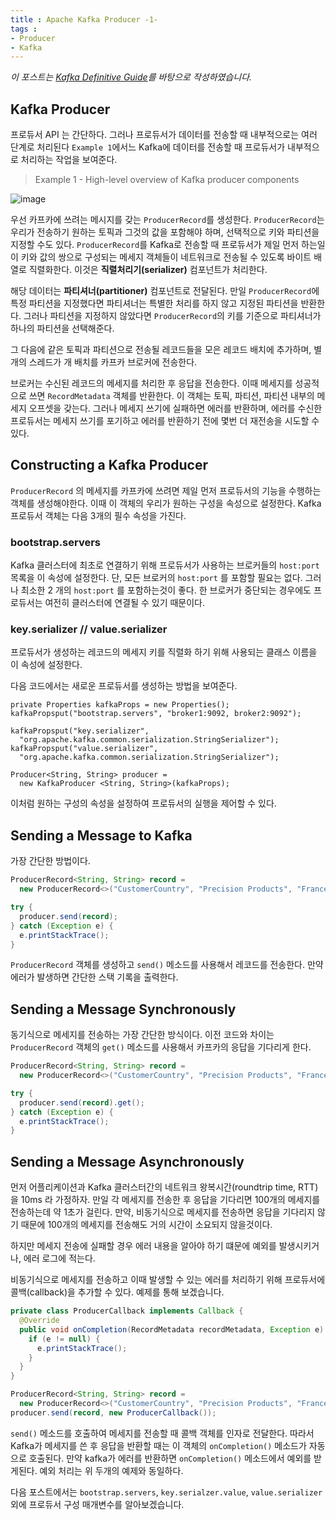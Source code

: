 ```yaml
---
title : Apache Kafka Producer -1-
tags :
- Producer
- Kafka
---
```


*이 포스트는 [Kafka Definitive Guide](https://github.com/Avkash/mldl/blob/master/pages/docs/books/confluent-kafka-definitive-guide-complete.pdf)를 바탕으로 작성하였습니다.*

## Kafka Producer

프로듀서 API 는 간단하다. 그러나 프로듀서가 데이터를 전송할 때 내부적으로는 여러 단계로 처리된다 `Example 1`에서느 Kafka에 데이터를 전송할 때 프로듀서가 내부적으로 처리하는 작업을 보여준다.

> Example 1 - High-level overview of Kafka producer components

![image](https://user-images.githubusercontent.com/44635266/70225511-81e2a600-1792-11ea-8171-dfb658e1a6cb.png)

우선 카프카에 쓰려는 메시지를 갖는 `ProducerRecord`를 생성한다. `ProducerRecord`는 우리가 전송하기 원하는 토픽과 그것의 값을 포함해야 하며, 선택적으로 키와 파티션을 지정할 수도 있다. `ProducerRecord`를 Kafka로 전송할 때 프로듀서가 제일 먼저 하는일이 키와 값의 쌍으로 구성되는 메세지 객체들이 네트워크로 전송될 수 있도록 바이트 배열로 직렬화한다. 이것은 **직렬처리기(serializer)** 컴포넌트가 처리한다.

해당 데이터는 **파티셔너(partitioner)** 컴포넌트로 전달된다. 만일 `ProducerRecord`에 특정 파티션을 지정했다면 파티셔너는 특별한 처리를 하지 않고 지정된 파티션을 반환한다. 그러나 파티션을 지정하지 않았다면 `ProducerRecord`의 키를 기준으로 파티셔너가 하나의 파티션을 선택해준다.

그 다음에 같은 토픽과 파티션으로 전송될 레코드들을 모은 레코드 배치에 추가하며, 별개의 스레드가 개 배치를 카프카 브로커에 전송한다.

브로커는 수신된 레코드의 메세지를 처리한 후 응답을 전송한다. 이때 메세지를 성공적으로 쓰면 `RecordMetadata` 객체를 반환한다. 이 객체는 토픽, 파티션, 파티션 내부의 메세지 오프셋을 갖는다. 그러나 메세지 쓰기에 실패하면 에러를 반환하며, 에러를 수신한 프로듀서는 메세지 쓰기를 포기하고 에러를 반환하기 전에 몇번 더 재전송을 시도할 수 있다.

## Constructing a Kafka Producer

`ProducerRecord` 의 메세지를 카프카에 쓰려면 제일 먼저 프로듀서의 기능을 수행하는 객체를 생성해야한다. 이때 이 객체의 우리가 원하는 구성을 속성으로 설정한다. Kafka 프로듀서 객체는 다음 3개의 필수 속성을 가진다.

### bootstrap.servers

Kafka 클러스터에 최초로 연결하기 위해 프로듀서가 사용하는 브로커들의 `host:port` 목록을 이 속성에 설정한다. 단, 모든 브로커의 `host:port` 를 포함할 필요는 없다. 그러나 최소한 2 개의 `host:port` 를 포함하는것이 좋다. 한 브로커가 중단되는 경우에도 프로듀서는 여전히 클러스터에 연결될 수 있기 때문이다.

### key.serializer // value.serializer

프로듀서가 생성하는 레코드의 메세지 키를 직렬화 하기 위해 사용되는 클래스 이름을 이 속성에 설정한다.

다음 코드에서는 새로운 프로듀서를 생성하는 방법을 보여준다.

```shell
private Properties kafkaProps = new Properties();
kafkaPropsput("bootstrap.servers", "broker1:9092, broker2:9092");

kafkaPropsput("key.serializer", 
  "org.apache.kafka.common.serialization.StringSerializer");
kafkaPropsput("value.serializer", 
  "org.apache.kafka.common.serialization.StringSerializer");

Producer<String, String> producer = 
  new KafkaProducer <String, String>(kafkaProps);
```

이처럼 원하는 구성의 속성을 설정하여 프로듀서의 실행을 제어할 수 있다.

## Sending a Message to Kafka

가장 간단한 방법이다.

```java
ProducerRecord<String, String> record = 
  new ProducerRecord<>("CustomerCountry", "Precision Products", "France");

try {
  producer.send(record);
} catch (Exception e) {
  e.printStackTrace();
}
```

`ProducerRecord` 객체를 생성하고 `send()` 메소드를 사용해서 레코드를 전송한다. 만약 에러가 발생하면 간단한 스택 기록을 출력한다.

## Sending a Message Synchronously

동기식으로 메세지를 전송하는 가장 간단한 방식이다. 이전 코드와 차이는 `ProducerRecord` 객체의 `get()` 메소드를 사용해서 카프카의 응답을 기다리게 한다.

```java
ProducerRecord<String, String> record = 
  new ProducerRecord<>("CustomerCountry", "Precision Products", "France");

try {
  producer.send(record).get();
} catch (Exception e) {
  e.printStackTrace();
}
```

## Sending a Message Asynchronously

먼저 어플리케이션과 Kafka 클러스터간의 네트워크 왕복시간(roundtrip time, RTT)을 10ms 라 가정하자. 만일 각 메세지를 전송한 후 응답을 기다리면 100개의 메세지를 전송하는데 약 1초가 걸린다. 만약, 비동기식으로 메세지를 전송하면 응답을 기다리지 않기 때문에 100개의 메세지를 전송해도 거의 시간이 소요되지 않을것이다.

하지만 메세지 전송에 실패할 경우 에러 내용을 알아야 하기 떄문에 예외를 발생시키거나, 에러 로그에 적는다.

비동기식으로 메세지를 전송하고 이때 발생할 수 있는 에러를 처리하기 위해 프로듀서에 콜백(callback)을 추가할 수 있다. 예제를 통해 보겠습니다.

```java
private class ProducerCallback implements Callback {
  @Override
  public void onCompletion(RecordMetadata recordMetadata, Exception e) {
    if (e != null) {
      e.printStackTrace();
    }
  }
}

ProducerRecord<String, String> record =
  new ProducerRecord<>("CustomerCountry", "Precision Products", "France");
producer.send(record, new ProducerCallback());
```

`send()` 메소드를 호출하여 메세지를 전송할 때 콜백 객체를 인자로 전달한다. 따라서 Kafka가 메세지를 쓴 후 응답을 반환할 때는 이 객체의 `onCompletion()` 메소드가 자동으로 호출된다. 만약 kafka가 에러를 반환하면 `onCompletion()` 메소드에서 예외를 받게된다. 예외 처리는 위 두개의 예제와 동일하다.

다음 포스트에서는 `bootstrap.servers`, `key.serialzer.value`, `value.serializer` 외에 프로듀서 구성 매개변수를 알아보겠습니다.